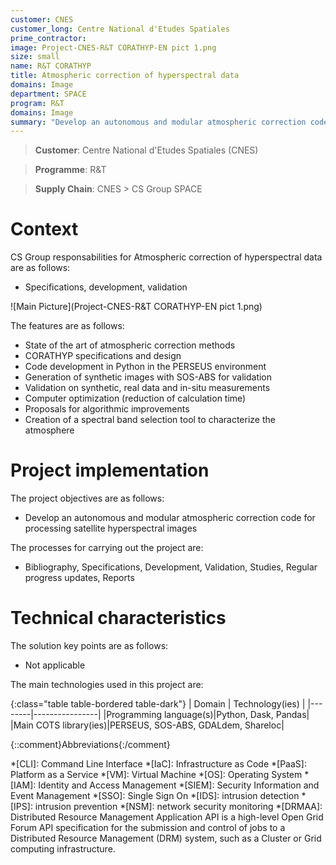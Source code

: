 ```yaml
---
customer: CNES
customer_long: Centre National d'Etudes Spatiales
prime_contractor: 
image: Project-CNES-R&T CORATHYP-EN pict 1.png
size: small
name: R&T CORATHYP
title: Atmospheric correction of hyperspectral data
domains: Image
department: SPACE
program: R&T
domains: Image
summary: "Develop an autonomous and modular atmospheric correction code for processing satellite hyperspectral images"
---
```


> __Customer__\: Centre National d'Etudes Spatiales (CNES)

> __Programme__\: R&T

> __Supply Chain__\: CNES >  CS Group SPACE


# Context


CS Group responsabilities for Atmospheric correction of hyperspectral data are as follows:
* Specifications, development, validation

![Main Picture](Project-CNES-R&T CORATHYP-EN pict 1.png)

The features are as follows:
* State of the art of atmospheric correction methods 
* CORATHYP specifications and design
* Code development in Python in the PERSEUS environment
* Generation of synthetic images with SOS-ABS for validation
* Validation on synthetic, real data and in-situ measurements
* Computer optimization (reduction of calculation time)
* Proposals for algorithmic improvements 
* Creation of a spectral band selection tool to characterize the atmosphere

# Project implementation

The project objectives are as follows:
* Develop an autonomous and modular atmospheric correction code for processing satellite hyperspectral images

The processes for carrying out the project are:
* Bibliography, Specifications, Development, Validation, Studies, Regular progress updates, Reports

# Technical characteristics

The solution key points are as follows:
* Not applicable



The main technologies used in this project are:

{:class="table table-bordered table-dark"}
| Domain | Technology(ies) |
|--------|----------------|
|Programming language(s)|Python, Dask, Pandas|
|Main COTS library(ies)|PERSEUS, SOS-ABS, GDALdem, Shareloc|



{::comment}Abbreviations{:/comment}

*[CLI]: Command Line Interface
*[IaC]: Infrastructure as Code
*[PaaS]: Platform as a Service
*[VM]: Virtual Machine
*[OS]: Operating System
*[IAM]: Identity and Access Management
*[SIEM]: Security Information and Event Management
*[SSO]: Single Sign On
*[IDS]: intrusion detection
*[IPS]: intrusion prevention
*[NSM]: network security monitoring
*[DRMAA]: Distributed Resource Management Application API is a high-level Open Grid Forum API specification for the submission and control of jobs to a Distributed Resource Management (DRM) system, such as a Cluster or Grid computing infrastructure.
